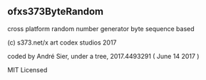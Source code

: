 ## ofxs373ByteRandom

cross platform random number generator byte sequence based

(c) s373.net/x art codex studios 2017

coded by André Sier, under a tree, 2017.4493291 ( June 14 2017 )

MIT Licensed
